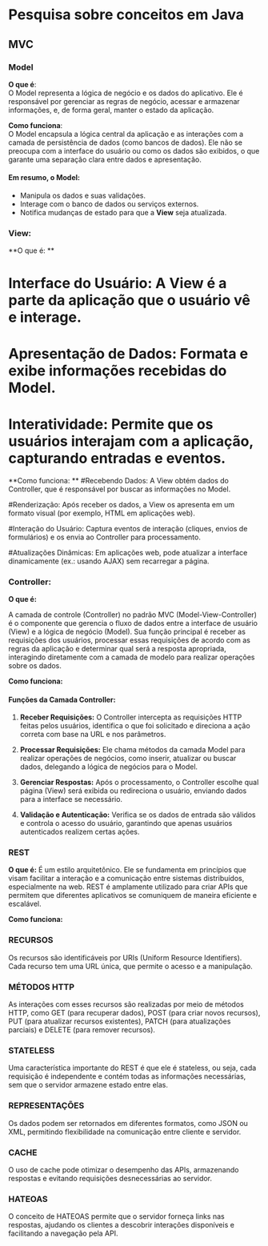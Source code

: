 # Pesquisa sobre conceitos em Java
## MVC 

### Model

**O que é**:  
O Model representa a lógica de negócio e os dados do aplicativo. Ele é responsável por gerenciar as regras de negócio, acessar e armazenar informações, e, de forma geral, manter o estado da aplicação.

**Como funciona**:  
O Model encapsula a lógica central da aplicação e as interações com a camada de persistência de dados (como bancos de dados). Ele não se preocupa com a interface do usuário ou como os dados são exibidos, o que garante uma separação clara entre dados e apresentação.

#### Em resumo, o Model:
- Manipula os dados e suas validações.
- Interage com o banco de dados ou serviços externos.
- Notifica mudanças de estado para que a **View** seja atualizada.

### View: 
**O que é: **
 # Interface do Usuário: A View é a parte da aplicação que o usuário vê e interage.
 # Apresentação de Dados: Formata e exibe informações recebidas do Model.
 # Interatividade: Permite que os usuários interajam com a aplicação, capturando entradas e eventos.

**Como funciona: **
 #Recebendo Dados:
A View obtém dados do Controller, que é responsável por buscar as informações no Model.

 #Renderização:
Após receber os dados, a View os apresenta em um formato visual (por exemplo, HTML em aplicações web).

 #Interação do Usuário:
Captura eventos de interação (cliques, envios de formulários) e os envia ao Controller para processamento.

 #Atualizações Dinâmicas:
Em aplicações web, pode atualizar a interface dinamicamente (ex.: usando AJAX) sem recarregar a página.

### Controller:
**O que é:**

A camada de controle (Controller) no padrão MVC (Model-View-Controller) é o componente que gerencia o fluxo de dados entre a interface de usuário (View) e a lógica de negócio (Model). Sua função principal é receber as requisições dos usuários, processar essas requisições de acordo com as regras da aplicação e determinar qual será a resposta apropriada, interagindo diretamente com a camada de modelo para realizar operações sobre os dados.

**Como funciona:**

#### Funções da Camada Controller:

1. **Receber Requisições:** O Controller intercepta as requisições HTTP feitas pelos usuários, identifica o que foi solicitado e direciona a ação correta com base na URL e nos parâmetros.

2. **Processar Requisições:** Ele chama métodos da camada Model para realizar operações de negócios, como inserir, atualizar ou buscar dados, delegando a lógica de negócios para o Model.

3. **Gerenciar Respostas:** Após o processamento, o Controller escolhe qual página (View) será exibida ou redireciona o usuário, enviando dados para a interface se necessário.

4. **Validação e Autenticação:** Verifica se os dados de entrada são válidos e controla o acesso do usuário, garantindo que apenas usuários autenticados realizem certas ações.

### REST
**O que é:**
É um estilo arquitetônico. Ele se fundamenta em princípios que visam facilitar a interação e a comunicação entre sistemas distribuídos, especialmente na web. REST é amplamente utilizado para criar APIs que permitem que diferentes aplicativos se comuniquem de maneira eficiente e escalável.

**Como funciona:**

### RECURSOS
Os recursos são identificáveis por URIs (Uniform Resource Identifiers). Cada recurso tem uma URL única, que permite o acesso e a manipulação.

### MÉTODOS HTTP

As interações com esses recursos são realizadas por meio de métodos HTTP, como GET (para recuperar dados), POST (para criar novos recursos), PUT (para atualizar recursos existentes), PATCH (para atualizações parciais) e DELETE (para remover recursos).

### STATELESS

Uma característica importante do REST é que ele é stateless, ou seja, cada requisição é independente e contém todas as informações necessárias, sem que o servidor armazene estado entre elas.

### REPRESENTAÇÕES

Os dados podem ser retornados em diferentes formatos, como JSON ou XML, permitindo flexibilidade na comunicação entre cliente e servidor.

### CACHE

O uso de cache pode otimizar o desempenho das APIs, armazenando respostas e evitando requisições desnecessárias ao servidor.

### HATEOAS

O conceito de HATEOAS permite que o servidor forneça links nas respostas, ajudando os clientes a descobrir interações disponíveis e facilitando a navegação pela API.

